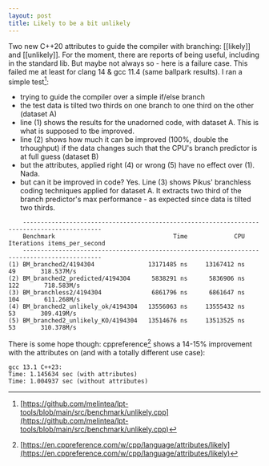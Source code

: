 ```yaml
---
layout: post
title: Likely to be a bit unlikely 
---
```


Two new C++20 attributes to guide the compiler with branching: [[likely]] and [[unlikely]]. For the moment, there are reports of being useful, including in the standard lib. But maybe not always so - here is a failure case. This failed me at least for clang 14 & gcc 11.4 (same ballpark results).  I ran a simple test[^1]:

- trying to guide the compiler over a simple if/else branch
- the test data is tilted two thirds on one branch to one third on the other (dataset A)
- line (1) shows the results for the unadorned code, with dataset A. This is what is supposed to tbe improved.
- line (2) shows how much it can be improved (100%, double the trhoughput) if the data changes such that the CPU's branch predictor is at full guess (dataset B)
- but the attributes, applied right (4) or wrong (5) have no effect over (1). Nada.
- but can it be improved in code? Yes. Line (3) shows Pikus' branchless coding techniques applied for dataset A. It extracts two third of the branch predictor's max performance - as expected since data is tilted two thirds.


```
    --------------------------------------------------------------------------------------------
    Benchmark                                 Time             CPU   Iterations items_per_second
    --------------------------------------------------------------------------------------------
(1) BM_branched2/4194304               13171485 ns     13167412 ns           49       318.537M/s
(2) BM_branched2_predicted/4194304      5838291 ns      5836906 ns          122       718.583M/s
(3) BM_branchless2/4194304              6861796 ns      6861647 ns          104       611.268M/s
(4) BM_branched2_unlikely_ok/4194304   13556063 ns     13555432 ns           53       309.419M/s
(5) BM_branched2_unlikely_KO/4194304   13514676 ns     13513525 ns           53       310.378M/s

```

There is some hope though: cppreference[^2] shows a 14-15% improvement with the attributes on (and with a totally different use case):

```
gcc 13.1 C++23:
Time: 1.145634 sec (with attributes)
Time: 1.004937 sec (without attributes)
```

[^1]: [https://github.com/melintea/lpt-tools/blob/main/src/benchmark/unlikely.cpp](https://github.com/melintea/lpt-tools/blob/main/src/benchmark/unlikely.cpp)
[^2]: [https://en.cppreference.com/w/cpp/language/attributes/likely](https://en.cppreference.com/w/cpp/language/attributes/likely)

